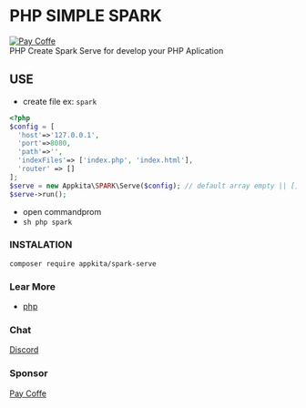 # PHP SIMPLE SPARK

<a href="https://sponsor.app-kita.net" target="_blank"><img src="https://img.shields.io/github/sponsors/gunantos?logo=gunantos&style=for-the-badge" title="Pay Coffe" /></a><br>
PHP Create Spark Serve for develop your PHP Aplication<br>

## USE

- create file ex: `spark`

```php
<?php
$config = [
  'host'=>'127.0.0.1',
  'port'=>8080,
  'path'=>'',
  'indexFiles'=> ['index.php', 'index.html'],
  'router' => []
];
$serve = new Appkita\SPARK\Serve($config); // default array empty || []
$serve->run();
```

- open commandprom
- `sh php spark`

### INSTALATION

`composer require appkita/spark-serve`

### Lear More

- [php](https://www.php.net/manual/en)

### Chat

[Discord](https://discord.gg/bXUWCSaw)

### Sponsor

[Pay Coffe](https://sponsor.app-kita.net)
